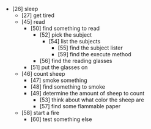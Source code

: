 * [26] sleep
  * [27] get tired
  * [45] read
    * [50] find something to read
      * [52] pick the subject
          * [54] list the subjects
            * [55] find the subject lister
            * [59] find the execute method
      * [56] find the reading glasses
    * [51] put the glasses on
  * [46] count sheep
    * [47] smoke something
    * [48] find something to smoke
    * [49] determine the amount of sheep to count
      * [53] think about what color the sheep are
      * [57] find some flammable paper
  * [58] start a fire
    * [60] test something else
